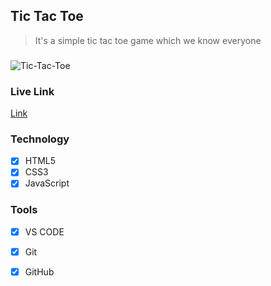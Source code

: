 ## Tic Tac Toe

> It's a simple tic tac toe game which we know everyone

###

<img src="https://i.ibb.co/b3c50fC/Tic-Tac-Toe.png" alt="Tic-Tac-Toe" border="0">

### Live Link

[Link](https://js-tic-tac-toe.vercel.app/)

### Technology

- [x] HTML5
- [x] CSS3
- [x] JavaScript

### Tools

- [x] VS CODE
- [x] Git
- [x] GitHub

